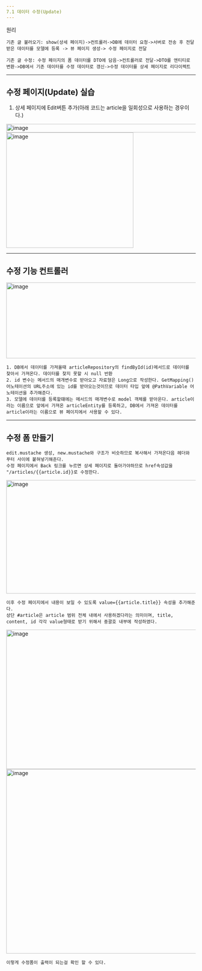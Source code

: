 ```yaml
---
7.1 데이터 수정(Update)
---
```

원리
```
기존 글 불러오기: show(상세 페이지)->컨트롤러->DB에 데이터 요청->서버로 전송 후 전달받은 데이터를 모델에 등록 -> 뷰 페이지 생성-> 수정 페이지로 전달

기존 글 수정: 수정 페이지의 폼 데이터를 DTO에 담음->컨트롤러로 전달->DTO를 엔티티로 변환->DB에서 기존 데이터를 수정 데이터로 갱신->수정 데이터를 상세 페이지로 리다이렉트
```

---
수정 페이지(Update) 실습
---
1. 상세 페이지에 Edit버튼 추가(아래 코드는 article을 일회성으로 사용하는 경우이다.)
<img width="614" height="23" alt="image" src="https://github.com/user-attachments/assets/b1bfdf0a-d9de-4292-ad74-b8a6a4a8ccb4" />
<img width="338" height="307" alt="image" src="https://github.com/user-attachments/assets/04daa8c5-33c2-4137-aadf-c3812dd945cd" />

---
수정 기능 컨트롤러
---
<img width="682" height="202" alt="image" src="https://github.com/user-attachments/assets/23ad6ba8-c07f-4cfb-8ef3-f60f0b2838e4" />

```
1. DB에서 데이터를 가져올때 articleRepository의 findById(id)메서드로 데이터를 찾아서 가져온다. 데이터를 찾지 못할 시 null 반환
2. id 변수는 메서드의 매개변수로 받아오고 자료형은 Long으로 작성한다. GetMapping()어노테이션의 URL주소에 있는 id를 받아오는것이므로 데이터 타입 앞에 @PathVariable 어노테이션을 추가해준다.
3. 모델에 데이터를 등록할떄에는 메서드의 매개변수로 model 객체를 받아온다. article이라는 이름으로 앞에서 가져온 articleEntity를 등록하고, DB에서 가져온 데이터를 article이라는 이름으로 뷰 페이지에서 사용할 수 있다.
```

---
수정 폼 만들기
---

```
edit.mustache 생성, new.mustache와 구조가 비슷하므로 복사해서 가져온다음 헤더와 푸터 사이에 붙혀넣기해준다.
수정 페이지에서 Back 링크를 누르면 상세 페이지로 돌아가야하므로 href속성값을 "/articles/{{article.id}}로 수정한다.
```
<img width="583" height="302" alt="image" src="https://github.com/user-attachments/assets/9417abdd-c775-4496-9df9-0ca789be00c4" />

```
이후 수정 페이지에서 내용이 보일 수 있도록 value={{article.title}} 속성을 추가해준다.
상단 #article은 article 범위 전체 내에서 사용하겠다라는 의미이며, title, content, id 각각 value형태로 받기 위해서 중괄호 내부에 작성하였다.
```
<img width="748" height="371" alt="image" src="https://github.com/user-attachments/assets/8eeef06a-b0d0-4259-b567-cb01ecc667a2" />

<img width="858" height="491" alt="image" src="https://github.com/user-attachments/assets/de0deedc-6667-4f90-bf52-19b4bfbbdbb5" />

```
이렇게 수정폼이 출력이 되는걸 확인 할 수 있다.
```





